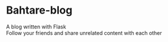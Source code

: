 # Bahtare-blog <br>

A blog written with Flask <br>
Follow your friends and share unrelated content with each other
